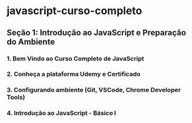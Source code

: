# javascript-curso-completo

## Seção 1: Introdução ao JavaScript e Preparação do Ambiente

### 1. Bem Vindo ao Curso Completo de JavaScript

### 2. Conheça a plataforma Udemy e Certificado

### 3. Configurando ambiente (Git, VSCode, Chrome Developer Tools)

### 4. Introdução ao JavaScript - Básico I